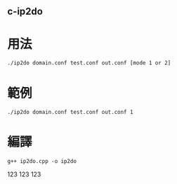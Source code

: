## c-ip2do
# 用法
```
./ip2do domain.conf test.conf out.conf [mode 1 or 2]
```

# 範例
```
./ip2do domain.conf test.conf out.conf 1
```
# 編譯

```
g++ ip2do.cpp -o ip2do
```
123
123
123
